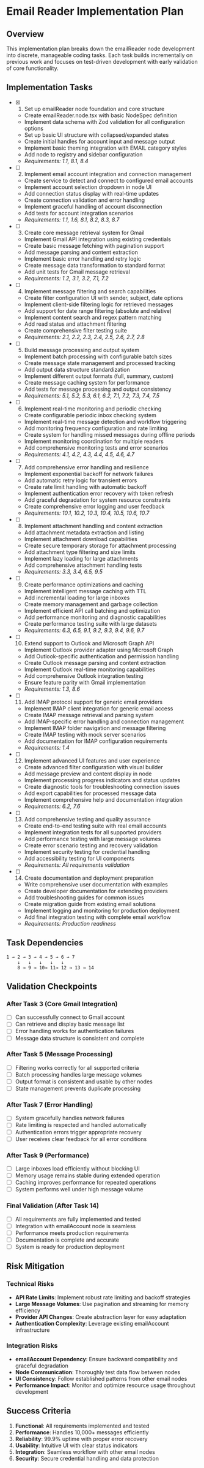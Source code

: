 # Email Reader Implementation Plan

## Overview

This implementation plan breaks down the emailReader node development into discrete, manageable coding tasks. Each task builds incrementally on previous work and focuses on test-driven development with early validation of core functionality.

## Implementation Tasks

- [x] 1. Set up emailReader node foundation and core structure




  - Create emailReader.node.tsx with basic NodeSpec definition
  - Implement data schema with Zod validation for all configuration options
  - Set up basic UI structure with collapsed/expanded states
  - Create initial handles for account input and message output
  - Implement basic theming integration with EMAIL category styles
  - Add node to registry and sidebar configuration
  - _Requirements: 1.1, 8.1, 8.4_

- [ ] 2. Implement email account integration and connection management
  - Create service to detect and connect to configured email accounts
  - Implement account selection dropdown in node UI
  - Add connection status display with real-time updates
  - Create connection validation and error handling
  - Implement graceful handling of account disconnection
  - Add tests for account integration scenarios
  - _Requirements: 1.1, 1.6, 8.1, 8.2, 8.3, 8.7_

- [ ] 3. Create core message retrieval system for Gmail
  - Implement Gmail API integration using existing credentials
  - Create basic message fetching with pagination support
  - Add message parsing and content extraction
  - Implement basic error handling and retry logic
  - Create message data transformation to standard format
  - Add unit tests for Gmail message retrieval
  - _Requirements: 1.2, 3.1, 3.2, 7.1, 7.2_

- [ ] 4. Implement message filtering and search capabilities
  - Create filter configuration UI with sender, subject, date options
  - Implement client-side filtering logic for retrieved messages
  - Add support for date range filtering (absolute and relative)
  - Implement content search and regex pattern matching
  - Add read status and attachment filtering
  - Create comprehensive filter testing suite
  - _Requirements: 2.1, 2.2, 2.3, 2.4, 2.5, 2.6, 2.7, 2.8_

- [ ] 5. Build message processing and output system
  - Implement batch processing with configurable batch sizes
  - Create message state management and processed tracking
  - Add output data structure standardization
  - Implement different output formats (full, summary, custom)
  - Create message caching system for performance
  - Add tests for message processing and output consistency
  - _Requirements: 5.1, 5.2, 5.3, 6.1, 6.2, 7.1, 7.2, 7.3, 7.4, 7.5_

- [ ] 6. Implement real-time monitoring and periodic checking
  - Create configurable periodic inbox checking system
  - Implement real-time message detection and workflow triggering
  - Add monitoring frequency configuration and rate limiting
  - Create system for handling missed messages during offline periods
  - Implement monitoring coordination for multiple readers
  - Add comprehensive monitoring tests and error scenarios
  - _Requirements: 4.1, 4.2, 4.3, 4.4, 4.5, 4.6, 4.7_

- [ ] 7. Add comprehensive error handling and resilience
  - Implement exponential backoff for network failures
  - Add automatic retry logic for transient errors
  - Create rate limit handling with automatic backoff
  - Implement authentication error recovery with token refresh
  - Add graceful degradation for system resource constraints
  - Create comprehensive error logging and user feedback
  - _Requirements: 10.1, 10.2, 10.3, 10.4, 10.5, 10.6, 10.7_

- [ ] 8. Implement attachment handling and content extraction
  - Add attachment metadata extraction and listing
  - Implement attachment download capabilities
  - Create secure temporary storage for attachment processing
  - Add attachment type filtering and size limits
  - Implement lazy loading for large attachments
  - Add comprehensive attachment handling tests
  - _Requirements: 3.3, 3.4, 6.5, 9.5_

- [ ] 9. Create performance optimizations and caching
  - Implement intelligent message caching with TTL
  - Add incremental loading for large inboxes
  - Create memory management and garbage collection
  - Implement efficient API call batching and optimization
  - Add performance monitoring and diagnostic capabilities
  - Create performance testing suite with large datasets
  - _Requirements: 6.3, 6.5, 9.1, 9.2, 9.3, 9.4, 9.6, 9.7_

- [ ] 10. Extend support to Outlook and Microsoft Graph API
  - Implement Outlook provider adapter using Microsoft Graph
  - Add Outlook-specific authentication and permission handling
  - Create Outlook message parsing and content extraction
  - Implement Outlook real-time monitoring capabilities
  - Add comprehensive Outlook integration testing
  - Ensure feature parity with Gmail implementation
  - _Requirements: 1.3, 8.6_

- [ ] 11. Add IMAP protocol support for generic email providers
  - Implement IMAP client integration for generic email access
  - Create IMAP message retrieval and parsing system
  - Add IMAP-specific error handling and connection management
  - Implement IMAP folder navigation and message filtering
  - Create IMAP testing with mock server scenarios
  - Add documentation for IMAP configuration requirements
  - _Requirements: 1.4_

- [ ] 12. Implement advanced UI features and user experience
  - Create advanced filter configuration with visual builder
  - Add message preview and content display in node
  - Implement processing progress indicators and status updates
  - Create diagnostic tools for troubleshooting connection issues
  - Add export capabilities for processed message data
  - Implement comprehensive help and documentation integration
  - _Requirements: 6.2, 7.6_

- [ ] 13. Add comprehensive testing and quality assurance
  - Create end-to-end testing suite with real email accounts
  - Implement integration tests for all supported providers
  - Add performance testing with large message volumes
  - Create error scenario testing and recovery validation
  - Implement security testing for credential handling
  - Add accessibility testing for UI components
  - _Requirements: All requirements validation_

- [ ] 14. Create documentation and deployment preparation
  - Write comprehensive user documentation with examples
  - Create developer documentation for extending providers
  - Add troubleshooting guides for common issues
  - Create migration guide from existing email solutions
  - Implement logging and monitoring for production deployment
  - Add final integration testing with complete email workflow
  - _Requirements: Production readiness_

## Task Dependencies

```
1 → 2 → 3 → 4 → 5 → 6 → 7
    ↓   ↓   ↓   ↓   ↓
    8 → 9 → 10→ 11→ 12 → 13 → 14
```

## Validation Checkpoints

### After Task 3 (Core Gmail Integration)
- [ ] Can successfully connect to Gmail account
- [ ] Can retrieve and display basic message list
- [ ] Error handling works for authentication failures
- [ ] Message data structure is consistent and complete

### After Task 5 (Message Processing)
- [ ] Filtering works correctly for all supported criteria
- [ ] Batch processing handles large message volumes
- [ ] Output format is consistent and usable by other nodes
- [ ] State management prevents duplicate processing

### After Task 7 (Error Handling)
- [ ] System gracefully handles network failures
- [ ] Rate limiting is respected and handled automatically
- [ ] Authentication errors trigger appropriate recovery
- [ ] User receives clear feedback for all error conditions

### After Task 9 (Performance)
- [ ] Large inboxes load efficiently without blocking UI
- [ ] Memory usage remains stable during extended operation
- [ ] Caching improves performance for repeated operations
- [ ] System performs well under high message volume

### Final Validation (After Task 14)
- [ ] All requirements are fully implemented and tested
- [ ] Integration with emailAccount node is seamless
- [ ] Performance meets production requirements
- [ ] Documentation is complete and accurate
- [ ] System is ready for production deployment

## Risk Mitigation

### Technical Risks
- **API Rate Limits**: Implement robust rate limiting and backoff strategies
- **Large Message Volumes**: Use pagination and streaming for memory efficiency
- **Provider API Changes**: Create abstraction layer for easy adaptation
- **Authentication Complexity**: Leverage existing emailAccount infrastructure

### Integration Risks
- **emailAccount Dependency**: Ensure backward compatibility and graceful degradation
- **Node Communication**: Thoroughly test data flow between nodes
- **UI Consistency**: Follow established patterns from other email nodes
- **Performance Impact**: Monitor and optimize resource usage throughout development

## Success Criteria

1. **Functional**: All requirements implemented and tested
2. **Performance**: Handles 10,000+ messages efficiently
3. **Reliability**: 99.9% uptime with proper error recovery
4. **Usability**: Intuitive UI with clear status indicators
5. **Integration**: Seamless workflow with other email nodes
6. **Security**: Secure credential handling and data protection